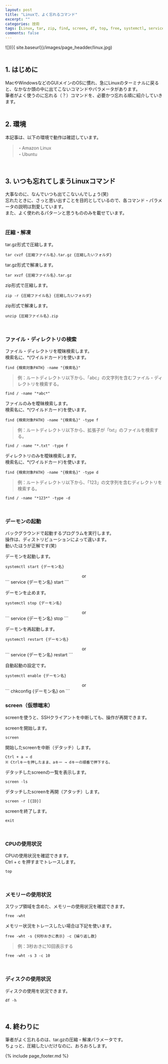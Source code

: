 ```yaml
---
layout: post
title: "Linuxで、よく忘れるコマンド"
excerpt: ""
categories: 技術
tags: [Linux, tar, zip, find, screen, df, top, free, systemctl, service]
comments: false
---
```

![]({{ site.baseurl}}/images/page_headder/linux.jpg)<br><br>
## 1. はじめに
MacやWindowsなどのGUIメインのOSに慣れ、急にLinuxのターミナルに戻ると、なかなか頭の中に出てこないコマンドやパラメータがあります。  
筆者がよく使うのに忘れる（？）コマンドを、必要かつ忘れる順に紹介していきます。  
<br>

## 2. 環境
本記事は、以下の環境で動作は確認しています。

>・Amazon Linux  
・Ubuntu  

<br>

## 3. いつも忘れてしまうLinuxコマンド
大事なのに、なんでいつも出てこないんでしょう(笑)  
忘れたときに、さっと思い出すことを目的としているので、各コマンド・パラメータの説明は割愛しています。  
また、よく使われるパターンと思うもののみを載せています。  
<br>

### 圧縮・解凍
tar.gz形式で圧縮します。

```
tar cvzf {圧縮ファイル名}.tar.gz {圧縮したいフォルダ}  
```

tar.gz形式で解凍します。

```
tar xvzf {圧縮ファイル名}.tar.gz
```

zip形式で圧縮します。

```
zip -r {圧縮ファイル名} {圧縮したいフォルダ}  
```

zip形式で解凍します。

```
unzip {圧縮ファイル名}.zip
```
<br>

### ファイル・ディレクトリの検索
ファイル・ディレクトリを曖昧検索します。  
検索名に、*(ワイルドカード)を使います。

```
find {検索対象PATH} -name "{検索名}"
```

>例：ルートディレクトリ以下から、「abc」の文字列を含むファイル・ディレクトリを検索する。

```
find / -name "*abc*"
```

ファイルのみを曖昧検索します。  
検索名に、*(ワイルドカード)を使います。

```
find {検索対象PATH} -name "{検索名}" -type f
```

>例：ルートディレクトリ以下から、拡張子が「txt」のファイルを検索する。

```
find / -name "*.txt" -type f
```

ディレクトリのみを曖昧検索します。  
検索名に、*(ワイルドカード)を使います。

```
find {検索対象PATH} -name "{検索名}" -type d
```

>例：ルートディレクトリ以下から、「123」の文字列を含むディレクトリを検索する。

```
find / -name "*123*" -type -d
```
<br>

### デーモンの起動
バックグラウンドで起動するプログラムを実行します。  
操作は、ディストリビューションによって違います。  
動いたほうが正解です(笑)

デーモンを起動します。

```
systemctl start {デーモン名}
```
<center>or</center>
```
service {デーモン名} start
```

デーモンを止めます。

```
systemctl stop {デーモン名}
```
<center>or</center>
```
service {デーモン名} stop
```

デーモンを再起動します。

```
systemctl restart {デーモン名}
```
<center>or</center>
```
service {デーモン名} restart
```

自動起動の設定です。

```
systemctl enable {デーモン名}
```
<center>or</center>
```
chkconfig {デーモン名} on
```
<br>

### screen（仮想端末）
screenを使うと、SSHクライアントを中断しても、操作が再開できます。

screenを開始します。

```
screen
```

開始したscreenを中断（デタッチ）します。

```
Ctrl + a → d
※ Ctrlキーを押したまま、aキー → dキーの順番で押下する。
```

デタッチしたscreenの一覧を表示します。

```
screen -ls
```

デタッチしたscreenを再開（アタッチ）します。

```
screen -r [{ID}]
```

screenを終了します。

```
exit
```
<br>

### CPUの使用状況
CPUの使用状況を確認できます。  
Ctrl + c を押すまでトレースします。

```
top
```
<br>

### メモリーの使用状況
スワップ領域を含めた、メモリーの使用状況を確認できます。

```
free -wht
```

メモリー状況をトレースしたい場合は下記を使います。

```
free -wht -s {何秒おきに表示} -c {繰り返し数}
```

>例：3秒おきに10回表示する

```
free -wht -s 3 -c 10
```
<br>

### ディスクの使用状況
ディスクの使用を状況できます。

```
df -h
```
<br>

## 4. 終わりに
筆者がよく忘れるのは、tar.gzの圧縮・解凍パラメータです。  
ちょっと、圧縮したいだけなのに、おろおろします。  

{% include page_footer.md %}
